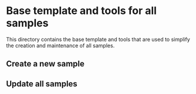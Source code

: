 # Base template and tools for all samples

This directory contains the base template and tools that are used to simplify the creation and maintenance of all samples.

## Create a new sample


## Update all samples
